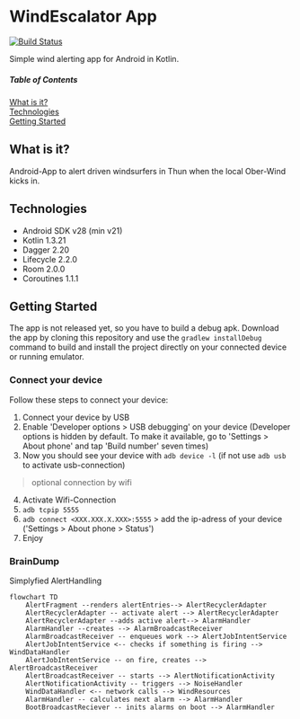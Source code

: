 # WindEscalator App

[![Build Status](https://travis-ci.com/StephGit/WindEscalator.svg?branch=master)](https://travis-ci.com/StephGit/WindEscalator)

Simple wind alerting app for Android in Kotlin.

##### Table of Contents
[What is it?](#what-is-it)<br>
[Technologies](#technologies)<br>
[Getting Started](#getting-started)<br>


## What is it?

Android-App to alert driven windsurfers in Thun when the local Ober-Wind kicks in.


## Technologies

- Android SDK v28 (min v21)
- Kotlin 1.3.21
- Dagger 2.20 
- Lifecycle 2.2.0
- Room 2.0.0
- Coroutines 1.1.1

## Getting Started

The app is not released yet, so you have to build a debug apk. 
Download the app by cloning this repository and use the `gradlew installDebug` command to build and install the project directly on your connected device or running emulator.

### Connect your device 

Follow these steps to connect your device:

1. Connect your device by USB
2. Enable 'Developer options > USB debugging' on your device (Developer options is hidden by default. To make it available, go to 'Settings > About phone' and tap 'Build number' seven times)
3. Now you should see your device with `adb device -l` (if not use `adb usb` to activate usb-connection)
> optional connection by wifi
4. Activate Wifi-Connection
5. `adb tcpip 5555`
6. `adb connect <XXX.XXX.X.XXX>:5555` > add the ip-adress of your device ('Settings > About phone > Status')
7. Enjoy


### BrainDump

Simplyfied AlertHandling

```mermaid
flowchart TD
    AlertFragment --renders alertEntries--> AlertRecyclerAdapter
    AlertRecyclerAdapter -- activate alert --> AlertRecyclerAdapter 
    AlertRecyclerAdapter --adds active alert--> AlarmHandler 
    AlarmHandler --creates --> AlarmBroadcastReceiver
    AlarmBroadcastReceiver -- enqueues work --> AlertJobIntentService
    AlertJobIntentService <-- checks if something is firing --> WindDataHandler
    AlertJobIntentService -- on fire, creates --> AlertBroadcastReceiver
    AlertBroadcastReceiver -- starts --> AlertNotificationActivity
    AlertNotificationActivity -- triggers --> NoiseHandler
    WindDataHandler <-- network calls --> WindResources 
    AlarmHandler -- calculates next alarm --> AlarmHandler
    BootBroadcastReciever -- inits alarms on boot --> AlarmHandler
    
```